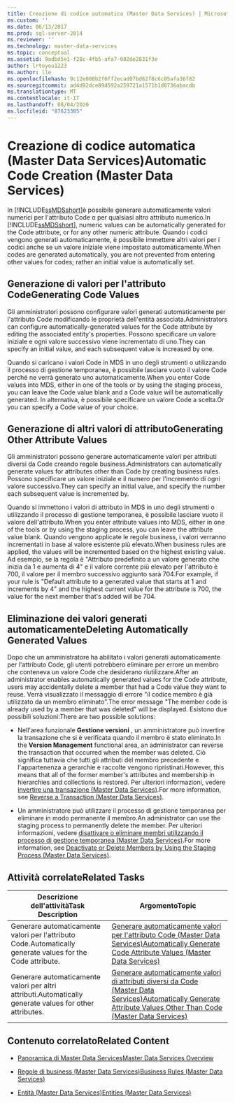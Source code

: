 ```yaml
---
title: Creazione di codice automatica (Master Data Services) | Microsoft Docs
ms.custom: ''
ms.date: 06/13/2017
ms.prod: sql-server-2014
ms.reviewer: ''
ms.technology: master-data-services
ms.topic: conceptual
ms.assetid: 9adbd5e1-f28c-4fb5-afa7-082de2831f3e
author: lrtoyou1223
ms.author: lle
ms.openlocfilehash: 9c12e000b2f6ff2ecad07bd62f8c6c05afa36f82
ms.sourcegitcommit: ad4d92dce894592a259721a1571b1d8736abacdb
ms.translationtype: MT
ms.contentlocale: it-IT
ms.lasthandoff: 08/04/2020
ms.locfileid: "87623385"
---
```

# <a name="automatic-code-creation-master-data-services"></a><span data-ttu-id="a2000-102">Creazione di codice automatica (Master Data Services)</span><span class="sxs-lookup"><span data-stu-id="a2000-102">Automatic Code Creation (Master Data Services)</span></span>
  <span data-ttu-id="a2000-103">In [!INCLUDE[ssMDSshort](../includes/ssmdsshort-md.md)]è possibile generare automaticamente valori numerici per l'attributo Code o per qualsiasi altro attributo numerico.</span><span class="sxs-lookup"><span data-stu-id="a2000-103">In [!INCLUDE[ssMDSshort](../includes/ssmdsshort-md.md)], numeric values can be automatically generated for the Code attribute, or for any other numeric attribute.</span></span> <span data-ttu-id="a2000-104">Quando i codici vengono generati automaticamente, è possibile immettere altri valori per i codici anche se un valore iniziale viene impostato automaticamente.</span><span class="sxs-lookup"><span data-stu-id="a2000-104">When codes are generated automatically, you are not prevented from entering other values for codes; rather an initial value is automatically set.</span></span>  
  
## <a name="generating-code-values"></a><span data-ttu-id="a2000-105">Generazione di valori per l'attributo Code</span><span class="sxs-lookup"><span data-stu-id="a2000-105">Generating Code Values</span></span>  
 <span data-ttu-id="a2000-106">Gli amministratori possono configurare valori generati automaticamente per l'attributo Code modificando le proprietà dell'entità associata.</span><span class="sxs-lookup"><span data-stu-id="a2000-106">Administrators can configure automatically-generated values for the Code attribute by editing the associated entity's properties.</span></span> <span data-ttu-id="a2000-107">Possono specificare un valore iniziale e ogni valore successivo viene incrementato di uno.</span><span class="sxs-lookup"><span data-stu-id="a2000-107">They can specify an initial value, and each subsequent value is increased by one.</span></span>  
  
 <span data-ttu-id="a2000-108">Quando si caricano i valori Code in MDS in uno degli strumenti o utilizzando il processo di gestione temporanea, è possibile lasciare vuoto il valore Code perché ne verrà generato uno automaticamente.</span><span class="sxs-lookup"><span data-stu-id="a2000-108">When you enter Code values into MDS, either in one of the tools or by using the staging process, you can leave the Code value blank and a Code value will be automatically generated.</span></span> <span data-ttu-id="a2000-109">In alternativa, è possibile specificare un valore Code a scelta.</span><span class="sxs-lookup"><span data-stu-id="a2000-109">Or you can specify a Code value of your choice.</span></span>  
  
## <a name="generating-other-attribute-values"></a><span data-ttu-id="a2000-110">Generazione di altri valori di attributo</span><span class="sxs-lookup"><span data-stu-id="a2000-110">Generating Other Attribute Values</span></span>  
 <span data-ttu-id="a2000-111">Gli amministratori possono generare automaticamente valori per attributi diversi da Code creando regole business.</span><span class="sxs-lookup"><span data-stu-id="a2000-111">Administrators can automatically generate values for attributes other than Code by creating business rules.</span></span> <span data-ttu-id="a2000-112">Possono specificare un valore iniziale e il numero per l'incremento di ogni valore successivo.</span><span class="sxs-lookup"><span data-stu-id="a2000-112">They can specify an initial value, and specify the number each subsequent value is incremented by.</span></span>  
  
 <span data-ttu-id="a2000-113">Quando si immettono i valori di attributo in MDS in uno degli strumenti o utilizzando il processo di gestione temporanea, è possibile lasciare vuoto il valore dell'attributo.</span><span class="sxs-lookup"><span data-stu-id="a2000-113">When you enter attribute values into MDS, either in one of the tools or by using the staging process, you can leave the attribute value blank.</span></span> <span data-ttu-id="a2000-114">Quando vengono applicate le regole business, i valori verranno incrementati in base al valore esistente più elevato.</span><span class="sxs-lookup"><span data-stu-id="a2000-114">When business rules are applied, the values will be incremented based on the highest existing value.</span></span> <span data-ttu-id="a2000-115">Ad esempio, se la regola è "Attributo predefinito a un valore generato che inizia da 1 e aumenta di 4" e il valore corrente più elevato per l'attributo è 700, il valore per il membro successivo aggiunto sarà 704.</span><span class="sxs-lookup"><span data-stu-id="a2000-115">For example, if your rule is "Default attribute to a generated value that starts at 1 and increments by 4" and the highest current value for the attribute is 700, the value for the next member that's added will be 704.</span></span>  
  
## <a name="deleting-automatically-generated-values"></a><span data-ttu-id="a2000-116">Eliminazione dei valori generati automaticamente</span><span class="sxs-lookup"><span data-stu-id="a2000-116">Deleting Automatically Generated Values</span></span>  
 <span data-ttu-id="a2000-117">Dopo che un amministratore ha abilitato i valori generati automaticamente per l'attributo Code, gli utenti potrebbero eliminare per errore un membro che conteneva un valore Code che desiderano riutilizzare.</span><span class="sxs-lookup"><span data-stu-id="a2000-117">After an administrator enables automatically generated values for the Code attribute, users may accidentally delete a member that had a Code value they want to reuse.</span></span> <span data-ttu-id="a2000-118">Verrà visualizzato il messaggio di errore "il codice membro è già utilizzato da un membro eliminato".</span><span class="sxs-lookup"><span data-stu-id="a2000-118">The error message "The member code is already used by a member that was deleted" will be displayed.</span></span> <span data-ttu-id="a2000-119">Esistono due possibili soluzioni:</span><span class="sxs-lookup"><span data-stu-id="a2000-119">There are two possible solutions:</span></span>  
  
-   <span data-ttu-id="a2000-120">Nell'area funzionale **Gestione versioni** , un amministratore può invertire la transazione che si è verificata quando il membro è stato eliminato.</span><span class="sxs-lookup"><span data-stu-id="a2000-120">In the **Version Management** functional area, an administrator can reverse the transaction that occurred when the member was deleted.</span></span> <span data-ttu-id="a2000-121">Ciò significa tuttavia che tutti gli attributi del membro precedente e l'appartenenza a gerarchie e raccolte vengono ripristinati.</span><span class="sxs-lookup"><span data-stu-id="a2000-121">However, this means that all of the former member's attributes and membership in hierarchies and collections is restored.</span></span> <span data-ttu-id="a2000-122">Per ulteriori informazioni, vedere [invertire una transazione &#40;Master Data Services&#41;](reverse-a-transaction-master-data-services.md).</span><span class="sxs-lookup"><span data-stu-id="a2000-122">For more information, see [Reverse a Transaction &#40;Master Data Services&#41;](reverse-a-transaction-master-data-services.md).</span></span>  
  
-   <span data-ttu-id="a2000-123">Un amministratore può utilizzare il processo di gestione temporanea per eliminare in modo permanente il membro.</span><span class="sxs-lookup"><span data-stu-id="a2000-123">An administrator can use the staging process to permanently delete the member.</span></span> <span data-ttu-id="a2000-124">Per ulteriori informazioni, vedere [disattivare o eliminare membri utilizzando il processo di gestione temporanea &#40;Master Data Services&#41;](add-update-and-delete-data-master-data-services.md).</span><span class="sxs-lookup"><span data-stu-id="a2000-124">For more information, see [Deactivate or Delete Members by Using the Staging Process &#40;Master Data Services&#41;](add-update-and-delete-data-master-data-services.md).</span></span>  
  
## <a name="related-tasks"></a><span data-ttu-id="a2000-125">Attività correlate</span><span class="sxs-lookup"><span data-stu-id="a2000-125">Related Tasks</span></span>  
  
|<span data-ttu-id="a2000-126">Descrizione dell'attività</span><span class="sxs-lookup"><span data-stu-id="a2000-126">Task Description</span></span>|<span data-ttu-id="a2000-127">Argomento</span><span class="sxs-lookup"><span data-stu-id="a2000-127">Topic</span></span>|  
|----------------------|-----------|  
|<span data-ttu-id="a2000-128">Generare automaticamente valori per l'attributo Code.</span><span class="sxs-lookup"><span data-stu-id="a2000-128">Automatically generate values for the Code attribute.</span></span>|[<span data-ttu-id="a2000-129">Generare automaticamente valori per l'attributo Code &#40;Master Data Services&#41;</span><span class="sxs-lookup"><span data-stu-id="a2000-129">Automatically Generate Code Attribute Values &#40;Master Data Services&#41;</span></span>](../../2014/master-data-services/automatically-generate-code-attribute-values-master-data-services.md)|  
|<span data-ttu-id="a2000-130">Generare automaticamente valori per altri attributi.</span><span class="sxs-lookup"><span data-stu-id="a2000-130">Automatically generate values for other attributes.</span></span>|[<span data-ttu-id="a2000-131">Generare automaticamente valori di attributi diversi da Code &#40;Master Data Services&#41;</span><span class="sxs-lookup"><span data-stu-id="a2000-131">Automatically Generate Attribute Values Other Than Code &#40;Master Data Services&#41;</span></span>](../../2014/master-data-services/automatically-generate-attribute-values-other-than-code-master-data-services.md)|  
  
## <a name="related-content"></a><span data-ttu-id="a2000-132">Contenuto correlato</span><span class="sxs-lookup"><span data-stu-id="a2000-132">Related Content</span></span>  
  
-   [<span data-ttu-id="a2000-133">Panoramica di Master Data Services</span><span class="sxs-lookup"><span data-stu-id="a2000-133">Master Data Services Overview</span></span>](master-data-services-overview-mds.md)  
  
-   [<span data-ttu-id="a2000-134">Regole di business &#40;Master Data Services&#41;</span><span class="sxs-lookup"><span data-stu-id="a2000-134">Business Rules &#40;Master Data Services&#41;</span></span>](../../2014/master-data-services/business-rules-master-data-services.md)  
  
-   [<span data-ttu-id="a2000-135">Entità &#40;Master Data Services&#41;</span><span class="sxs-lookup"><span data-stu-id="a2000-135">Entities &#40;Master Data Services&#41;</span></span>](../../2014/master-data-services/entities-master-data-services.md)  
  
  
